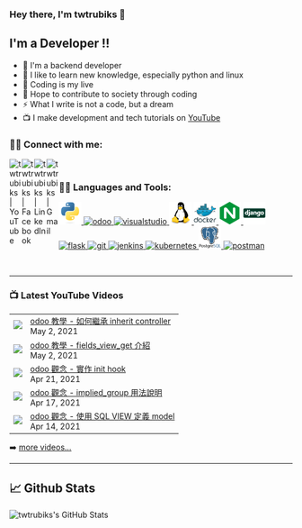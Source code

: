 ### Hey there, I'm twtrubiks 👋

## I'm a Developer !!

- 🔭 I'm a backend developer
- 🌱 I like to learn new knowledge, especially python and linux
- 👯 Coding is my live
- 🥅 Hope to contribute to society through coding
- ⚡  What I write is not a code, but a dream
- 📺 I make development and tech tutorials on [YouTube](https://www.youtube.com/user/blue524326)

### 🙋‍♂️ Connect with me:

[<img align="left" alt="twtrubiks | YouTube" width="22px" src="https://cdn.jsdelivr.net/npm/simple-icons@v3/icons/youtube.svg" />][youtube]
[<img align="left" alt="twtrubiks | Facebook" width="22px" src="https://cdn.jsdelivr.net/npm/simple-icons@v3/icons/facebook.svg" />][facebook]
[<img align="left" alt="twtrubiks | LinkedIn" width="22px" src="https://cdn.jsdelivr.net/npm/simple-icons@v3/icons/linkedin.svg" />][linkedin]
[<img align="left" alt="twtrubiks | Gmail" width="22px" src="https://cdn.jsdelivr.net/npm/simple-icons@v3/icons/gmail.svg" />][gmail]

<br />

### 👨‍💻 Languages and Tools:

<p align="left"> <a href="https://www.python.org" target="_blank"> <img src="https://raw.githubusercontent.com/devicons/devicon/master/icons/python/python-original.svg" alt="python" width="40" height="40"/> <a href="https://www.odoo.com/" target="_blank"> <img src="https://upload.wikimedia.org/wikipedia/commons/thumb/5/50/Odoo_logo.svg/320px-Odoo_logo.svg.png" alt="odoo" width="65" height="40"/> </a> <a href="https://code.visualstudio.com/" target="_blank"> <img src="https://upload.wikimedia.org/wikipedia/commons/thumb/9/9a/Visual_Studio_Code_1.35_icon.svg/240px-Visual_Studio_Code_1.35_icon.svg.png" alt="visualstudio" width="40" height="40"/> </a> <a href="https://www.linux.org/" target="_blank"> <img src="https://raw.githubusercontent.com/devicons/devicon/master/icons/linux/linux-original.svg" alt="linux" width="40" height="40"/> <a href="https://www.docker.com/" target="_blank"> <img src="https://raw.githubusercontent.com/devicons/devicon/master/icons/docker/docker-original-wordmark.svg" alt="docker" width="40" height="40"/> </a> </a> <a href="https://www.nginx.com" target="_blank"> <img src="https://raw.githubusercontent.com/devicons/devicon/master/icons/nginx/nginx-original.svg" alt="nginx" width="40" height="40"/> </a> </a> <a href="https://www.djangoproject.com/" target="_blank"> <img src="https://raw.githubusercontent.com/devicons/devicon/master/icons/django/django-original.svg" alt="django" width="40" height="40"/> </a> <a href="https://flask.palletsprojects.com/" target="_blank"> <img src="https://www.vectorlogo.zone/logos/pocoo_flask/pocoo_flask-icon.svg" alt="flask" width="40" height="40"/> </a> <a href="https://git-scm.com/" target="_blank"> <img src="https://www.vectorlogo.zone/logos/git-scm/git-scm-icon.svg" alt="git" width="40" height="40"/> </a> <a href="https://www.jenkins.io" target="_blank"> <img src="https://www.vectorlogo.zone/logos/jenkins/jenkins-icon.svg" alt="jenkins" width="40" height="40"/> </a> <a href="https://kubernetes.io" target="_blank"> <img src="https://www.vectorlogo.zone/logos/kubernetes/kubernetes-icon.svg" alt="kubernetes" width="40" height="40"/> </a> <a href="https://www.postgresql.org" target="_blank"> <img src="https://raw.githubusercontent.com/devicons/devicon/master/icons/postgresql/postgresql-original-wordmark.svg" alt="postgresql" width="40" height="40"/> </a> <a href="https://postman.com" target="_blank"> <img src="https://www.vectorlogo.zone/logos/getpostman/getpostman-icon.svg" alt="postman" width="40" height="40"/> </a> </p>

<br />

---

### 📺 Latest YouTube Videos

<table>
    <tbody>
<!-- YOUTUBE:START --><tr><td><a href="https://www.youtube.com/watch?v=kZG-CKQ2M7A"><img width="140px" src="https://i.ytimg.com/vi/kZG-CKQ2M7A/mqdefault.jpg"></a></td>
<td><a href="https://www.youtube.com/watch?v=kZG-CKQ2M7A">odoo 教學 - 如何繼承 inherit controller</a><br/>May 2, 2021</td></tr>
<tr><td><a href="https://www.youtube.com/watch?v=TpEw3TQiZ_M"><img width="140px" src="https://i.ytimg.com/vi/TpEw3TQiZ_M/mqdefault.jpg"></a></td>
<td><a href="https://www.youtube.com/watch?v=TpEw3TQiZ_M">odoo 教學 - fields_view_get 介紹</a><br/>May 2, 2021</td></tr>
<tr><td><a href="https://www.youtube.com/watch?v=2ZmfH3wBHm8"><img width="140px" src="https://i.ytimg.com/vi/2ZmfH3wBHm8/mqdefault.jpg"></a></td>
<td><a href="https://www.youtube.com/watch?v=2ZmfH3wBHm8">odoo 觀念 - 實作 init hook</a><br/>Apr 21, 2021</td></tr>
<tr><td><a href="https://www.youtube.com/watch?v=FCmRNUSkh10"><img width="140px" src="https://i.ytimg.com/vi/FCmRNUSkh10/mqdefault.jpg"></a></td>
<td><a href="https://www.youtube.com/watch?v=FCmRNUSkh10">odoo 觀念 - implied_group 用法說明</a><br/>Apr 17, 2021</td></tr>
<tr><td><a href="https://www.youtube.com/watch?v=LPigYLtxeoA"><img width="140px" src="https://i.ytimg.com/vi/LPigYLtxeoA/mqdefault.jpg"></a></td>
<td><a href="https://www.youtube.com/watch?v=LPigYLtxeoA">odoo 觀念 - 使用 SQL VIEW 定義 model</a><br/>Apr 14, 2021</td></tr>
<!-- YOUTUBE:END -->
    </tbody>
</table>

➡️ [more videos...](https://www.youtube.com/user/blue524326)

---

## 📈 Github Stats

<p align="left">
  <img align="left" alt="twtrubiks's GitHub Stats" src="https://github-readme-stats.vercel.app/api?username=twtrubiks&show_icons=true&hide_border=true" />
</p>

[youtube]: https://www.youtube.com/user/blue524326
[linkedin]: https://www.linkedin.com/in/twtrubiks-a09330145/
[facebook]: https://www.facebook.com/TWTRubiks
[gmail]: mailto:twtrubiks@gmail.com
